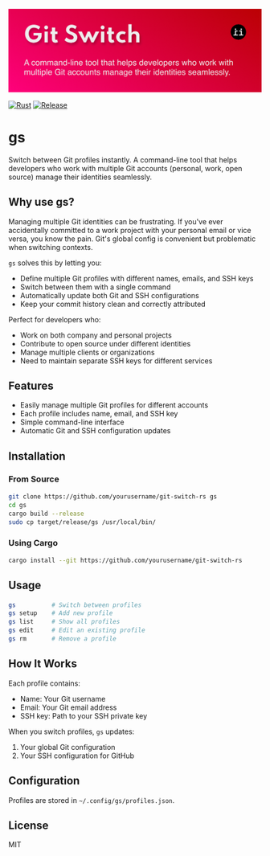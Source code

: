 ![git switch banner](./gs.png)

[![Rust](https://github.com/tsoodo/git-switch/actions/workflows/rust.yml/badge.svg)](https://github.com/tsoodo/git-switch/actions/workflows/rust.yml)
[![Release](https://github.com/tsoodo/git-switch/actions/workflows/release.yml/badge.svg)](https://github.com/tsoodo/git-switch/actions/workflows/release.yml)

# gs

Switch between Git profiles instantly. A command-line tool that helps
developers who work with multiple Git accounts (personal, work, open source)
manage their identities seamlessly.

## Why use gs?

Managing multiple Git identities can be frustrating. If you've ever
accidentally committed to a work project with your personal email or vice
versa, you know the pain. Git's global config is convenient but problematic
when switching contexts.

`gs` solves this by letting you:

- Define multiple Git profiles with different names, emails, and SSH keys
- Switch between them with a single command
- Automatically update both Git and SSH configurations
- Keep your commit history clean and correctly attributed

Perfect for developers who:
- Work on both company and personal projects
- Contribute to open source under different identities
- Manage multiple clients or organizations
- Need to maintain separate SSH keys for different services

## Features

- Easily manage multiple Git profiles for different accounts
- Each profile includes name, email, and SSH key
- Simple command-line interface
- Automatic Git and SSH configuration updates

## Installation

### From Source

```bash
git clone https://github.com/yourusername/git-switch-rs gs
cd gs
cargo build --release
sudo cp target/release/gs /usr/local/bin/
```

### Using Cargo

```bash
cargo install --git https://github.com/yourusername/git-switch-rs
```

## Usage

```bash
gs          # Switch between profiles
gs setup    # Add new profile
gs list     # Show all profiles
gs edit     # Edit an existing profile
gs rm       # Remove a profile
```

## How It Works

Each profile contains:
- Name: Your Git username
- Email: Your Git email address
- SSH key: Path to your SSH private key

When you switch profiles, `gs` updates:
1. Your global Git configuration
2. Your SSH configuration for GitHub

## Configuration

Profiles are stored in `~/.config/gs/profiles.json`.

## License

MIT
